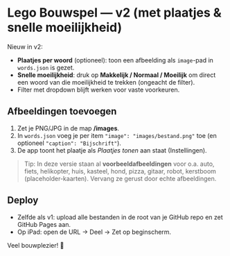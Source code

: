 # Lego Bouwspel — v2 (met plaatjes & snelle moeilijkheid)

Nieuw in v2:
- **Plaatjes per woord** (optioneel): toon een afbeelding als `image`-pad in `words.json` is gezet.
- **Snelle moeilijkheid**: druk op **Makkelijk / Normaal / Moeilijk** om direct een woord van die moeilijkheid te trekken (ongeacht de filter).
- Filter met dropdown blijft werken voor vaste voorkeuren.

## Afbeeldingen toevoegen
1. Zet je PNG/JPG in de map **/images**.
2. In `words.json` voeg je per item `"image": "images/bestand.png"` toe (en optioneel `"caption": "Bijschrift"`).
3. De app toont het plaatje als *Plaatjes tonen* aan staat (Instellingen).

> Tip: In deze versie staan al **voorbeeldafbeeldingen** voor o.a. auto, fiets, helikopter, huis, kasteel, hond, pizza, gitaar, robot, kerstboom (placeholder-kaarten). Vervang ze gerust door echte afbeeldingen.

## Deploy
- Zelfde als v1: upload alle bestanden in de root van je GitHub repo en zet GitHub Pages aan.
- Op iPad: open de URL → Deel → Zet op beginscherm.

Veel bouwplezier! 🧱
